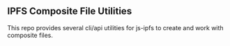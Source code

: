 ## IPFS Composite File Utilities

This repo provides several cli/api utilities for js-ipfs to create and work with composite files.


